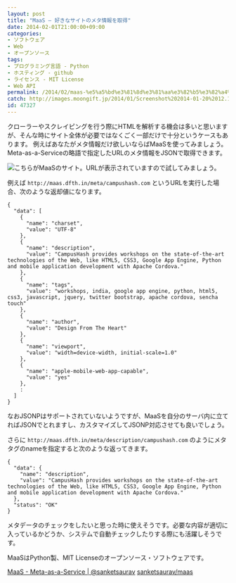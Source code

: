 ```yaml
---
layout: post
title: "MaaS – 好きなサイトのメタ情報を取得"
date: 2014-02-01T21:00:00+09:00
categories:
- ソフトウェア
- Web
- オープンソース
tags: 
- プログラミング言語 - Python
- ホスティング - github
- ライセンス - MIT License
- Web API
permalink: /2014/02/maas-%e5%a5%bd%e3%81%8d%e3%81%aa%e3%82%b5%e3%82%a4%e3%83%88%e3%81%ae%e3%83%a1%e3%82%bf%e6%83%85%e5%a0%b1%e3%82%92%e5%8f%96%e5%be%97/
catch: http://images.moongift.jp/2014/01/Screenshot%202014-01-20%2012.11.03_thumb.90fd0ad6840d9c751bf4673849ecef6e.png
id: 47327
---
```

クローラーやスクレイピングを行う際にHTMLを解析する機会は多いと思いますが、そんな時にサイト全体が必要ではなくごく一部だけで十分というケースもあります。
例えばあなたがメタ情報だけ欲しいならばMaaSを使ってみましょう。Meta-as-a-Serviceの略語で指定したURLのメタ情報をJSONで取得できます。

![こちらがMaaSのサイト。URLが表示されていますので試してみましょう。](http://images.moongift.jp/2014/01/Screenshot%202014-01-20%2012.11.03_thumb.90fd0ad6840d9c751bf4673849ecef6e.png "http://images.moongift.jp/2014/01/Screenshot%202014-01-20%2012.11.03.90fd0ad6840d9c751bf4673849ecef6e.png")

例えば `http://maas.dfth.in/meta/campushash.com` というURLを実行した場合、次のような返却値になります。

```
{
  "data": [
    {
      "name": "charset", 
      "value": "UTF-8"
    }, 
    {
      "name": "description", 
      "value": "CampusHash provides workshops on the state-of-the-art technologies of the Web, like HTML5, CSS3, Google App Engine, Python and mobile application development with Apache Cordova."
    }, 
    {
      "name": "tags", 
      "value": "workshops, india, google app engine, python, html5, css3, javascript, jquery, twitter bootstrap, apache cordova, sencha touch"
    }, 
    {
      "name": "author", 
      "value": "Design From The Heart"
    }, 
    {
      "name": "viewport", 
      "value": "width=device-width, initial-scale=1.0"
    }, 
    {
      "name": "apple-mobile-web-app-capable", 
      "value": "yes"
    },
	:
  ]
}
```

なおJSONPはサポートされていないようですが、MaaSを自分のサーバ内に立てればJSONでとれますし、カスタマイズしてJSONP対応させても良いでしょう。

さらに `http://maas.dfth.in/meta/description/campushash.com` のようにメタタグのnameを指定すると次のような返ってきます。

```
{
  "data": {
    "name": "description", 
    "value": "CampusHash provides workshops on the state-of-the-art technologies of the Web, like HTML5, CSS3, Google App Engine, Python and mobile application development with Apache Cordova."
  }, 
  "status": "OK"
}
```

メタデータのチェックをしたいと思った時に使えそうです。必要な内容が適切に入っているかどうか、システムで自動チェックしたりする際にも活躍しそうです。

MaaSはPython製、MIT Licenseのオープンソース・ソフトウェアです。

[MaaS - Meta-as-a-Service | @sanketsaurav](http://maas.dfth.in/)
[sanketsaurav/maas](https://github.com/sanketsaurav/maas)